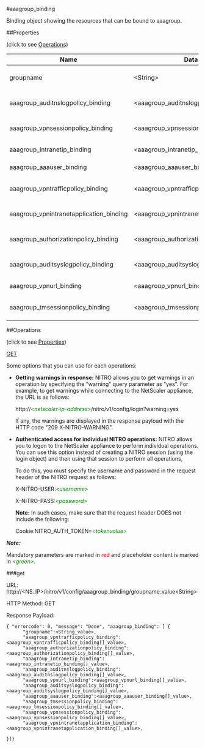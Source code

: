 #aaagroup_binding

Binding object showing the resources that can be bound to aaagroup.


##Properties 
<span>(click to see [Operations](#operations))</span>


<table><thead><tr><th>Name</th><th> Data Type</th><th> Permissions</th><th>Description</th></tr></thead><tbody><tr><td>groupname</td><td>&lt;String></td><td>Read-write</td><td>Name of the group.&lt;br>Minimum length = 1</td><tr><tr><td>aaagroup_auditnslogpolicy_binding</td><td>&lt;aaagroup_auditnslogpolicy_binding[]></td><td>Read-only</td><td>auditnslogpolicy that can be bound to aaagroup.</td><tr><tr><td>aaagroup_vpnsessionpolicy_binding</td><td>&lt;aaagroup_vpnsessionpolicy_binding[]></td><td>Read-only</td><td>vpnsessionpolicy that can be bound to aaagroup.</td><tr><tr><td>aaagroup_intranetip_binding</td><td>&lt;aaagroup_intranetip_binding[]></td><td>Read-only</td><td>intranetip that can be bound to aaagroup.</td><tr><tr><td>aaagroup_aaauser_binding</td><td>&lt;aaagroup_aaauser_binding[]></td><td>Read-only</td><td>aaauser that can be bound to aaagroup.</td><tr><tr><td>aaagroup_vpntrafficpolicy_binding</td><td>&lt;aaagroup_vpntrafficpolicy_binding[]></td><td>Read-only</td><td>vpntrafficpolicy that can be bound to aaagroup.</td><tr><tr><td>aaagroup_vpnintranetapplication_binding</td><td>&lt;aaagroup_vpnintranetapplication_binding[]></td><td>Read-only</td><td>vpnintranetapplication that can be bound to aaagroup.</td><tr><tr><td>aaagroup_authorizationpolicy_binding</td><td>&lt;aaagroup_authorizationpolicy_binding[]></td><td>Read-only</td><td>authorizationpolicy that can be bound to aaagroup.</td><tr><tr><td>aaagroup_auditsyslogpolicy_binding</td><td>&lt;aaagroup_auditsyslogpolicy_binding[]></td><td>Read-only</td><td>auditsyslogpolicy that can be bound to aaagroup.</td><tr><tr><td>aaagroup_vpnurl_binding</td><td>&lt;aaagroup_vpnurl_binding[]></td><td>Read-only</td><td>vpnurl that can be bound to aaagroup.</td><tr><tr><td>aaagroup_tmsessionpolicy_binding</td><td>&lt;aaagroup_tmsessionpolicy_binding[]></td><td>Read-only</td><td>tmsessionpolicy that can be bound to aaagroup.</td><tr></tbody></table>
##Operations 
<span>(click to see [Properties](#properties))</span>


[GET](#get)


Some options that you can use for each operations:
<ul><li><p><b>Getting warnings in response:</b> NITRO allows you to get warnings in an operation by specifying the "warning" query parameter as "yes". For example, to get warnings while connecting to the NetScaler appliance, the URL is as follows:</p><p>http://<span style="color:green;font-style:italic;">&lt;netscaler-ip-address&gt;</span>/nitro/v1/config/login?warning=yes</p><p>If any, the warnings are displayed in the response payload with the HTTP code "209 X-NITRO-WARNING".</p></li><li><p><b>Authenticated access for individual NITRO operations:</b> NITRO allows you to logon to the NetScaler appliance to perform individual operations. You can use this option instead of creating a NITRO session (using the login object) and then using that session to perform all operations,</p><p>To do this, you must specify the username and password in the request header of the NITRO request as follows:</p><p>X-NITRO-USER:<span style="color:green;font-style:italic;">&lt;username&gt;</span></p><p>X-NITRO-PASS:<span style="color:green;font-style:italic;">&lt;password&gt;</span></p><p><b>Note:</b> In such cases, make sure that the request header DOES not include the following:</p><p>Cookie:NITRO_AUTH_TOKEN=<span style="color:green;font-style:italic;">&lt;tokenvalue&gt;</span></p></li></ul>



***Note:*** 
Mandatory parameters are marked in <span style="color:#FF0000;">red</span> and placeholder content is marked in <span style="color:green;font-style:italic">&lt;green&gt;</span>.

###get



URL: http://&lt;NS_IP&gt;/nitro/v1/config/aaagroup_binding/groupname_value&lt;String&gt;
HTTP Method: GET
Response Payload: ```{ "errorcode": 0, "message": "Done", "aaagroup_binding": [ {      "groupname":<String_value>,      "aaagroup_vpntrafficpolicy_binding":<aaagroup_vpntrafficpolicy_binding[]_value>,      "aaagroup_authorizationpolicy_binding":<aaagroup_authorizationpolicy_binding[]_value>,      "aaagroup_intranetip_binding":<aaagroup_intranetip_binding[]_value>,      "aaagroup_auditnslogpolicy_binding":<aaagroup_auditnslogpolicy_binding[]_value>,      "aaagroup_vpnurl_binding":<aaagroup_vpnurl_binding[]_value>,      "aaagroup_auditsyslogpolicy_binding":<aaagroup_auditsyslogpolicy_binding[]_value>,      "aaagroup_aaauser_binding":<aaagroup_aaauser_binding[]_value>,      "aaagroup_tmsessionpolicy_binding":<aaagroup_tmsessionpolicy_binding[]_value>,      "aaagroup_vpnsessionpolicy_binding":<aaagroup_vpnsessionpolicy_binding[]_value>,      "aaagroup_vpnintranetapplication_binding":<aaagroup_vpnintranetapplication_binding[]_value>,}]}```



